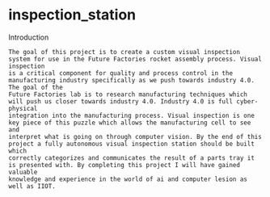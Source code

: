 # inspection_station
Introduction

	The goal of this project is to create a custom visual inspection system for use in the Future Factories rocket assembly process. Visual inspection 
	is a critical component for quality and process control in the manufacturing industry specifically as we push towards industry 4.0. The goal of the 
	Future Factories lab is to research manufacturing techniques which will push us closer towards industry 4.0. Industry 4.0 is full cyber-physical 
	integration into the manufacturing process. Visual inspection is one key piece of this puzzle which allows the manufacturing cell to see and 
	interpret what is going on through computer vision. By the end of this project a fully autonomous visual inspection station should be built which 
	correctly categorizes and communicates the result of a parts tray it is presented with. By completing this project I will have gained valuable 
	knowledge and experience in the world of ai and computer lesion as well as IIOT. 
